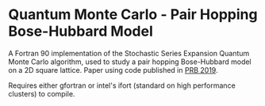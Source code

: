 # Quantum Monte Carlo - Pair Hopping Bose-Hubbard Model

A Fortran 90 implementation of the Stochastic Series Expansion Quantum Monte Carlo algorithm, used to study a pair hopping Bose-Hubbard model on a 2D square lattice. Paper using code published in [PRB 2019](https://journals.aps.org/prb/abstract/10.1103/PhysRevB.100.104433).

Requires either gfortran or intel's ifort (standard on high performance clusters) to compile.
